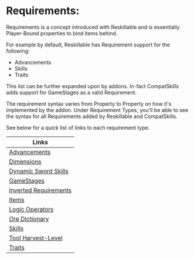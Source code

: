 # Requirements:

Requirements is a concept introduced with Reskillable and is essentially Player-Bound properties to bind items behind.

For example by default, Reskillable has Requirement support for the following:
- Advancements
- Skills
- Traits

This list can be further expanded upon by addons.
In-fact CompatSkills adds support for GameStages as a valid Requirement.

The requirement syntax varies from Property to Property on how it's implemented by the addon.
Under Requirement Types, you'll be able to see the syntax for all Requirements added by Reskillable and CompatSkills.

See below for a quick list of links to each requirement type.

|Links|
|-----|
|[Advancements](/Mods/CompatSkills/Requirements/Requirement_Types/Advancements/)|
|[Dimensions](/Mods/CompatSkills/Requirements/Requirement_Types/Dimensions/)|
|[Dynamic Sword Skills](/Mods/CompatSkills/Requirements/Requirement_Types/Dynamic_Sword_Skills/)|
|[GameStages](/Mods/CompatSkills/Requirements/Requirement_Types/GameStages/)|
|[Inverted Requirements](/Mods/CompatSkills/Requirements/Requirement_Types/Inverted_Requirements/)|
|[Items](/Mods/CompatSkills/Requirements/Requirement_Types/Items/)|
|[Logic Operators](/Mods/CompatSkills/Requirements/Requirement_Types/Logic_Operators/1_READ_ME_FIRST/)|
|[Ore Dictionary](/Mods/CompatSkills/Requirements/Requirement_Types/Ore_Dictionary/)|
|[Skills](/Mods/CompatSkills/Requirements/Requirement_Types/Skills/)|
|[Tool Harvest-Level](/Mods/CompatSkills/Requirements/Requirement_Types/Tool_Harvest-Level/)|
|[Traits](/Mods/CompatSkills/Requirements/Requirement_Types/Traits/)|